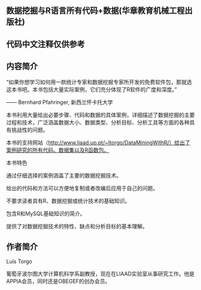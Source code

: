 ## 数据挖掘与R语言所有代码+数据(华章教育机械工程出版社)
## 代码中文注释仅供参考
 
 
 ## 内容简介 

“如果你想学习如何用一款统计专家和数据挖掘专家所开发的免费软件包，那就选这本书吧。本书包括大量实际案例，它们充分体现了R软件的广度和深度。”

—— Bernhard Pfahringer, 新西兰怀卡托大学

本书利用大量给出必要步骤、代码和数据的具体案例，详细描述了数据挖掘的主要过程和技术，广泛涵盖数据大小、数据类型、分析目标、分析工具等方面的各种具有挑战性的问题。

本书的支持网站（http://www.liaad.up.pt/~ltorgo/DataMiningWithR/）给出了案例研究的所有代码、数据集以及R函数包。

本书特色

通过仔细选择的案例涵盖了主要的数据挖掘技术。

给出的代码和方法可以方便地复制或者改编后应用于自己的问题。

不要求读者具有R、数据挖掘或统计技术的基础知识。

包含R和MySQL基础知识的简介。

提供了对数据挖掘技术的特性、缺点和分析目标的基本理解。
## 作者简介  

Luís Torgo

葡萄牙波尔图大学计算机科学系副教授，现在在LIAAD实验室从事研究工作。他是APPIA会员，同时还是OBEGEF的创办会员。


